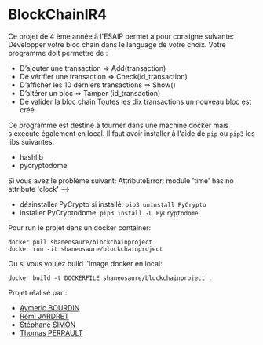 # BlockChainIR4
Ce projet de 4 ème année à l'ESAIP permet a pour consigne suivante:
Développer votre bloc chain dans le language de votre choix.
Votre programme doit permettre de :
* D’ajouter une transaction => Add(transaction)
* De vérifier une transaction => Check(id_transaction)
* D’afficher les 10 derniers transactions => Show()
* D’altérer un bloc => Tamper (id_transaction)
* De valider la bloc chain
Toutes les dix transactions un nouveau bloc est créé.

Ce programme est destiné à tourner dans une machine docker mais s'execute également en local.
Il faut avoir installer à l'aide de `pip` ou `pip3` les libs suivantes:
* hashlib
* pycryptodome

Si vous avez le problème suivant: AttributeError: module 'time' has no attribute 'clock'
--> 
* désinstaller PyCrypto si installé: `pip3 uninstall PyCrypto`
* installer PyCryptodome: `pip3 install -U PyCryptodome`

Pour run le projet dans un docker container:
```shell
docker pull shaneosaure/blockchainproject
docker run -it shaneosaure/blockchainproject
```

Ou si vous voulez build l'image docker en local:
```shell
docker build -t DOCKERFILE shaneosaure/blockchainproject .
```

Projet réalisé par :
* [Aymeric BOURDIN](https://github.com/warzazate)
* [Rémi JARDRET](https://github.com/RemiESAIP)
* [Stéphane SIMON](https://github.com/Shaneosaure)
* [Thomas PERRAULT](https://github.com/BethGarion)
